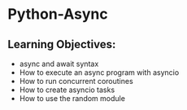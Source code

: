 Python-Async
============

## Learning Objectives:

- async and await syntax
- How to execute an async program with asyncio
- How to run concurrent coroutines
- How to create asyncio tasks
- How to use the random module
